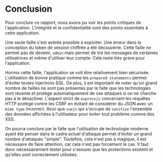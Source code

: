 # Conclusion

Pour conclure ce rapport, nous avons pu voir les points critiques de l'application.
L'intégrité et la confidentialité sont des points essentiels à cette application.

Une seule faille s'est avérée possible à exploiter.
Une erreur dans la conception du token de session chiffrée a été découverte.
Cette faille ne permet pas de devenir, `admin` mais permet de lire les messages de certaines utilisatrices et même d'utiliser leur compte.
Cela reste très grave pour l'application.

Hormis cette faille, l'application se voit être relativement bien sécurisée.
L'utilisation de bonne pratique comme les `prepared statements` permet d'éviter toutes injections SQL.
De plus, il est important de noter qu’un grand nombre de failles ne sont pas présentes par le faite que les technologies sont récente et protège automatiquement de ces attaques si on ne cherche pas à le désactiver.
L'aspect strict de `expressjs` concernant les requêtes HTTP protège contre les CSRF en évitant de considérer du JSON avec un `mime type` incorrect.
Ainsi que `vuejs` qui s'occupe de `sanitize` l'ensemble des données affichées à l'utilisateur pour éviter tout problème comme des XSS.

On pourra conclure par le faîte que l'utilisation de technologie moderne ayant été penser dans le cadre actuel d'attaque permet d'éviter un grand nombre d'attaques "simple".
Toutefois, cela n'est pas à magique, il est nécessaire de faire attention, car cela n'est pas forcément le cas. Il faut donc nécessairement tester pour s'assurer que les protections existent et qu'elles sont correctement utilisées.
